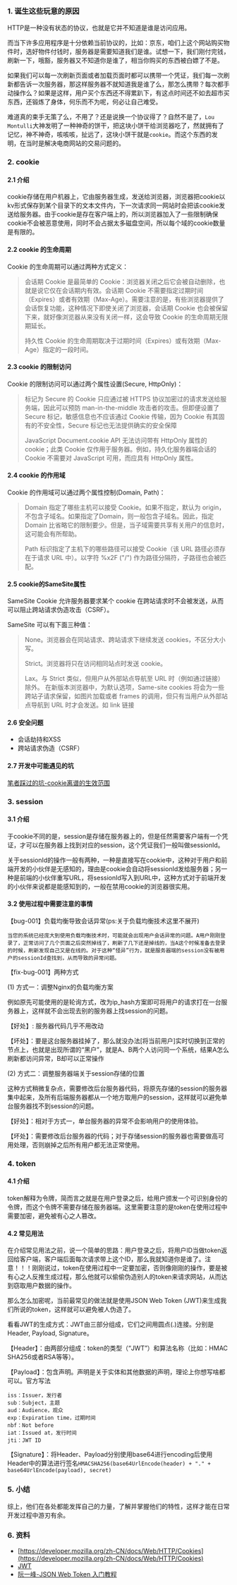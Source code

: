 ### 1. 诞生这些玩意的原因

HTTP是一种没有状态的协议，也就是它并不知道是谁是访问应用。

而当下许多应用程序是十分依赖当前协议的，比如：京东，咱们上这个网站购买物件时，选好物件付钱时，服务器是需要知道我们是谁。试想一下，我们刚付完钱，刷新一下，哦豁，服务器又不知道你是谁了，相当你购买的东西被白嫖了不是。

如果我们可以每一次刷新页面或者加载页面时都可以携带一个凭证，我们每一次刷新都告诉一次服务器，那这样服务器不就知道我是谁了么，那怎么携带？每次都手动操作么？如果是这样，用户买个东西还不得累趴下，有这点时间还不如去超市买东西，还锻炼了身体，何乐而不为呢，何必让自己难受。

难道真的束手无策了么，不用了？还是说换一个协议得了？自然不是了，`Lou Montulli`大神发明了一种神奇的饼干，把这块小饼干给浏览器吃了，然就拥有了记忆，神不神奇，咳咳咳，扯远了，这块小饼干就是`cookie`。而这个东西的发明，在当时是解决电商网站的交易问题的。

### 2. cookie

#### 2.1 介绍

cookie存储在用户机器上，它由服务器生成，发送给浏览器，浏览器把cookie以kv形式保存到某个目录下的文本文件内，下一次请求同一网站时会把该cookie发送给服务器。由于cookie是存在客户端上的，所以浏览器加入了一些限制确保cookie不会被恶意使用，同时不会占据太多磁盘空间，所以每个域的cookie数量是有限的。

#### 2.2 cookie 的生命周期

Cookie 的生命周期可以通过两种方式定义：

> 会话期 Cookie 是最简单的 Cookie：浏览器关闭之后它会被自动删除，也就是说它仅在会话期内有效。会话期 Cookie 不需要指定过期时间（Expires）或者有效期（Max-Age）。需要注意的是，有些浏览器提供了会话恢复功能，这种情况下即使关闭了浏览器，会话期 Cookie 也会被保留下来，就好像浏览器从来没有关闭一样，这会导致 Cookie 的生命周期无限期延长。
> 
> 持久性 Cookie 的生命周期取决于过期时间（Expires）或有效期（Max-Age）指定的一段时间。

#### 2.3 cookie 的限制访问

Cookie 的限制访问可以通过两个属性设置(Secure, HttpOnly)：

> 标记为 Secure 的 Cookie 只应通过被 HTTPS 协议加密过的请求发送给服务端，因此可以预防 man-in-the-middle 攻击者的攻击。但即便设置了 Secure 标记，敏感信息也不应该通过 Cookie 传输，因为 Cookie 有其固有的不安全性，Secure 标记也无法提供确实的安全保障
>
> JavaScript Document.cookie API 无法访问带有 HttpOnly 属性的 cookie；此类 Cookie 仅作用于服务器。例如，持久化服务器端会话的 Cookie 不需要对 JavaScript 可用，而应具有 HttpOnly 属性。

#### 2.4 cookie 的作用域

Cookie 的作用域可以通过两个属性控制(Domain, Path)：

> Domain 指定了哪些主机可以接受 Cookie。如果不指定，默认为 origin，不包含子域名。如果指定了Domain，则一般包含子域名。因此，指定 Domain 比省略它的限制要少。但是，当子域需要共享有关用户的信息时，这可能会有所帮助。
>
> Path 标识指定了主机下的哪些路径可以接受 Cookie（该 URL 路径必须存在于请求 URL 中）。以字符 %x2F ("/") 作为路径分隔符，子路径也会被匹配。

#### 2.5 cookie的SameSite属性

SameSite Cookie 允许服务器要求某个 cookie 在跨站请求时不会被发送，从而可以阻止跨站请求伪造攻击（CSRF）。

SameSite 可以有下面三种值：

> None。浏览器会在同站请求、跨站请求下继续发送 cookies，不区分大小写。
>
> Strict。浏览器将只在访问相同站点时发送 cookie。
>
> Lax。与 Strict 类似，但用户从外部站点导航至 URL 时（例如通过链接）除外。 在新版本浏览器中，为默认选项，Same-site cookies 将会为一些跨站子请求保留，如图片加载或者 frames 的调用，但只有当用户从外部站点导航到 URL 时才会发送。如 link 链接

#### 2.6 安全问题

- 会话劫持和XSS
- 跨站请求伪造（CSRF）

#### 2.7 开发中可能遇见的坑

[笔者踩过的坑-cookie离谱的生效范围](../README.md#十遇见的bug)

### 3. session

#### 3.1 介绍

于cookie不同的是，session是存储在服务器上的，但是任然需要客户端有一个凭证，才可以在服务器上找到对应的session，这个凭证我们一般叫做sessionId。

关于sessionId的操作一般有两种，一种是直接写在cookie中，这种对于用户和前端开发的小伙伴是无感知的，理由是cookie会自动将sessionId发给服务器；另一种是前端的小伙伴重写URL，将sessionId写入到URL中，这种方式对于前端开发的小伙伴来说都是能感知到的，一般在禁用cookie的浏览器很实用。

#### 3.2 使用过程中需要注意的事情

【bug-001】负载均衡导致会话异常(ps:关于负载均衡技术这里不展开)

    当您的系统已经庞大到使用负载均衡技术时，可能就会出现用户会话异常的问题。A用户刚刚登录了，正常访问了几个页面之后突然掉线了，刷新了几下还是掉线的，当A这个时候准备去登录的时候，刷新发现自己又是在线的。对于这种“怪异”行为，就是服务器端的session没有被用户的sessionId查找到，从而导致的异常问题。

【fix-bug-001】两种方式

(1) 方式一：调整Nginx的负载均衡方案
    
例如原先可能使用的是轮询方式，改为ip_hash方案即可将用户的请求打在一台服务器上，这样就不会出现去别的服务器上找session的问题。

【好处】: 服务器代码几乎不用改动

【坏处】：要是这台服务器挂掉了，那么就没办法[将当前用户]实时切换到正常的节点上，也就是出现所谓的“黑户”，就是A、B两个人访问同一个系统，结果A怎么刷新都访问异常，B却可以正常操作

(2) 方式二：调整服务器端关于session存储的位置

这种方式稍微复杂点，需要修改后台服务器代码，将原先存储的session的服务器集中起来，及所有后端服务器都从一个地方取用户的session，这样就可以避免单台服务器找不到session的问题。

【好处】：相对于方式一，单台服务器的异常不会影响用户的使用体验。

【坏处】：需要修改后台服务器的代码；对于存储session的服务器也需要做高可用处理，否则崩掉之后所有用户都无法正常使用。

### 4. token

#### 4.1 介绍

token解释为令牌，简而言之就是在用户登录之后，给用户颁发一个可识别身份的令牌，而这个令牌不需要存储在服务器端。这里需要注意的是token在使用过程中需要加密，避免被有心之人篡改。

#### 4.2 常见用法

在介绍常见用法之前，说一个简单的思路：用户登录之后，将用户ID当做token返回给客户端，客户端后面每次请求带上这个ID，那么我就知道你是谁了。注意！！！刚刚说过，token在使用过程中一定要加密，否则像刚刚的操作，要是被有心之人反推生成过程，那么他就可以偷偷伪造别人的token来请求网站，从而达到窃取用户数据的操作。

那么怎么加密呢，当前最常见的做法就是使用JSON Web Token (JWT)来生成我们所说的token，这样就可以避免被人伪造了。

看看JWT的生成方式：JWT由三部分组成，它们之间用圆点(.)连接。分别是Header, Payload, Signature。

【Header】：由两部分组成：token的类型（“JWT”）和算法名称（比如：HMAC SHA256或者RSA等等）。

【Payload】：包含声明。声明是关于实体和其他数据的声明，理论上你想写啥都可以。官方写法
```shell
iss：Issuer，发行者
sub：Subject，主题
aud：Audience，观众
exp：Expiration time，过期时间
nbf：Not before
iat：Issued at，发行时间
jti：JWT ID
```

【Signature】：将Header、Payload分别使用base64进行encoding后使用Header中的算法进行签名`HMACSHA256(base64UrlEncode(header) + "." + base64UrlEncode(payload), secret)`

### 5. 小结

综上，他们在各处都能发挥自己的力量，了解并掌握他们的特性，这样才能在日常开发过程中游刃有余。

### 6. 资料

- [https://developer.mozilla.org/zh-CN/docs/Web/HTTP/Cookies](https://developer.mozilla.org/zh-CN/docs/Web/HTTP/Cookies)
- [JWT](https://jwt.io/)
- [阮一峰-JSON Web Token 入门教程](https://ruanyifeng.com/blog/2018/07/json_web_token-tutorial.html)